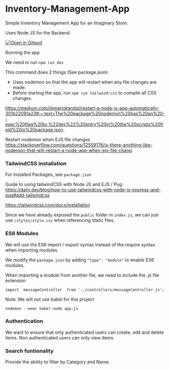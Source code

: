# Inventory-Management-App
Simple Inventory Management App for an Imaginary Store. 

Uses Node JS for the Backend. 

[![Open in Gitpod](https://gitpod.io/button/open-in-gitpod.svg)](https://gitpod.io/#github.com/yxuan1996/Inventory-Management-App)

Running the app

We need to run `npm run dev`

This command does 2 things (See package.json)
- Uses nodemon so that the app will restart when any file changes are made. 
- Before starting the app, run `npm run tailwind:css` to compile all CSS changes. 

https://medium.com/@mariokandut/restart-a-node-js-app-automatically-301b22091a23#:~:text=The%20package%20nodemon%20has%20an%20--exec%20flag%20to,%22dev%22%20entry%20in%20the%20scripts%20field%20in%20package.json.

Restart nodemon when EJS file changes
https://stackoverflow.com/questions/12559176/is-there-anything-like-nodemon-that-will-restart-a-node-app-when-ejs-file-chang

### TailwindCSS installation

For Installed Packages, see `package.json`

Guide to using tailwindCSS with Node JS and EJS / Pug: https://daily.dev/blog/how-to-use-tailwindcss-with-node-js-express-and-pug#add-tailwindcss

https://tailwindcss.com/docs/installation 

Since we have already exposed the `public` folder in `index.js`, we can just use `/styles/style.css` when referencing static files.

### ES6 Modules
We will use the ES6 import / export syntax instead of the require syntax when importing modules. 

We modify the `package.json` by adding `"type": "module"` to enable ES6 modules.

When importing a module from another file, we need to include the .js file extension
```JS
import  messageController  from '../controllers/messageController.js';
```

Note: We will not use babel for this project
```
nodemon --exec babel-node app.js
```

### Authentication
We want to ensure that only authenticated users can create, edit and delete items. Non authenticated users can only view items. 

### Search funtionality
Provide the ability to filter by Category and Name. 





